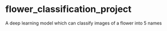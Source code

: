 # flower_classification_project
A deep learning model which can classify images of a flower into 5 names
